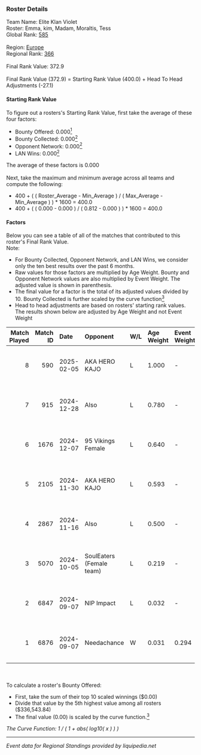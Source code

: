 ### Roster Details<br />
Team Name: Elite Klan Violet<br />
Roster: Emma, kim, Madam, Moraltis, Tess<br />
Global Rank: [585](../../standings_global_2025_03_01.md)<br />
<br />
Region: [Europe]( ../../standings_europe_2025_03_01.md)<br />
Regional Rank: [366]( ../../standings_europe_2025_03_01.md)<br />
<br />
Final Rank Value:  372.9<br />
<br />
Final Rank Value (372.9) = Starting Rank Value (400.0) + Head To Head Adjustments (-27.1)<br />

#### Starting Rank Value<br />
To figure out a rosters's Starting Rank Value, first take the average of these four factors:<br />
- Bounty Offered: 0.000[<sup>1</sup>](#table2)
- Bounty Collected: 0.000[<sup>2</sup>](#table1)
- Opponent Network: 0.000[<sup>2</sup>](#table1)
- LAN Wins: 0.000[<sup>2</sup>](#table1)

The average of these factors is 0.000<br />
<br />
Next, take the maximum and minimum average across all teams and compute the following:<br />
- 400 + ( ( Roster_Average - Min_Average ) / ( Max_Average - Min_Average ) ) * 1600 = 400.0
- 400 + ( ( 0.000 - 0.000 ) / ( 0.812 - 0.000 ) ) * 1600 = 400.0


#### Factors<br />
Below you can see a table of all of the matches that contributed to this roster's Final Rank Value.<br />
Note:<br />

- For Bounty Collected, Opponent Network, and LAN Wins, we consider only the ten best results over the past 6 months.
- Raw values for those factors are multiplied by Age Weight. Bounty and Opponent Network values are also multiplied by Event Weight. The adjusted value is shown in parenthesis.
- The final value for a factor is the total of its adjusted values divided by 10. Bounty Collected is further scaled by the curve function[<sup>3</sup>](#curveFunction)
- Head to head adjustments are based on rosters' starting rank values. The results shown below are adjusted by Age Weight and not Event Weight
<span id="table1"></span><br />


| Match Played | Match ID | Date       | Opponent                 | W/L | Age Weight | Event Weight | Bounty Collected | Opponent Network | LAN Wins  | H2H Adj. | Roster                               |
| -: | -: | :- | :- | :- | :- | :- | :- | :- | :- | -: | :- |
|            8 |      590 | 2025-02-05 | AKA HERO KAJO            | L   | 1.000      | -            | -                | -                | -         |    -4.12 | Emma, kim, Madam, Moraltis, Tess     |
|            7 |      915 | 2024-12-28 | Also                     | L   | 0.780      | -            | -                | -                | -         |    -4.77 | Emma, kim, Madam, Moraltis, Tess     |
|            6 |     1676 | 2024-12-07 | 95 Vikings Female        | L   | 0.640      | -            | -                | -                | -         |    -9.66 | Emma, kim, Madam, Moraltis, Tess     |
|            5 |     2105 | 2024-11-30 | AKA HERO KAJO            | L   | 0.593      | -            | -                | -                | -         |    -2.11 | Emma, Jodiee, kim, Madam, Moraltis   |
|            4 |     2867 | 2024-11-16 | Also                     | L   | 0.500      | -            | -                | -                | -         |    -3.37 | Lowlita, Madam, Moraltis, oona, Tess |
|            3 |     5070 | 2024-10-05 | SoulEaters (Female team) | L   | 0.219      | -            | -                | -                | -         |    -3.45 | Lowlita, Madam, Moraltis, oona, Tess |
|            2 |     6847 | 2024-09-07 | NIP Impact               | L   | 0.032      | -            | -                | -                | -         |    -0.15 | Lowlita, Madam, Moraltis, oona, Tess |
|            1 |     6876 | 2024-09-07 | Needachance              | W   | 0.031      | 0.294        | 0.000 (0.000)    | 0.035 (0.000)    | 0 (0.000) |     0.49 | Lowlita, Madam, Moraltis, oona, Tess |

<br />
<span id="table2"></span><br />
To calculate a roster's Bounty Offered:<br />

- First, take the sum of their top 10 scaled winnings ($0.00)
- Divide that value by the 5th highest value among all rosters ($336,543.84)
- The final value (0.00) is scaled by the curve function.[<sup>3</sup>](#curveFunction)

<span id="curveFunction"></span>_The Curve Function: 1 / ( 1 + abs( log10( x ) ) )_<br />

---
_Event data for Regional Standings provided by liquipedia.net_<br />
